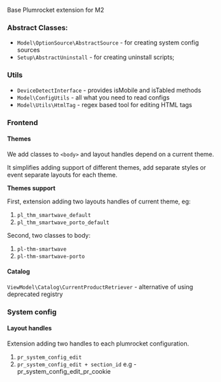 Base Plumrocket extension for M2

### Abstract Classes:

* `Model\OptionSource\AbstractSource` - for creating system config sources
* `Setup\AbstractUninstall` - for creating uninstall scripts;

### Utils

* `DeviceDetectInterface` - provides isMobile and isTabled methods
* `Model\ConfigUtils` - all what you need to read configs
* `Model\Utils\HtmlTag` - regex based tool for editing HTML tags 

### Frontend

#### Themes

We add classes to `<body>` and layout handles depend on a current theme.

It simplifies adding support of different themes, add separate styles or event separate layouts for each theme. 


**Themes support**

First, extension adding two layouts handles of current theme, eg:
1. `pl_thm_smartwave_default`
2. `pl_thm_smartwave_porto_default`

Second, two classes to body:
1. `pl-thm-smartwave`
2. `pl-thm-smartwave-porto`

#### Catalog

`ViewModel\Catalog\CurrentProductRetriever` - alternative of using deprecated registry

### System config

#### Layout handles

Extension adding two handles to each plumrocket configuration.
1. `pr_system_config_edit`
2. `pr_system_config_edit + section_id` e.g - pr_system_config_edit_pr_cookie
